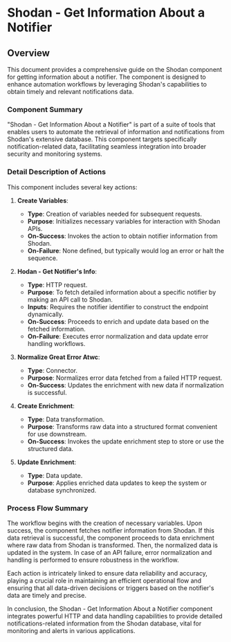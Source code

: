 # Shodan - Get Information About a Notifier

## Overview
This document provides a comprehensive guide on the Shodan component for getting information about a notifier. The component is designed to enhance automation workflows by leveraging Shodan's capabilities to obtain timely and relevant notifications data.

### Component Summary
"Shodan - Get Information About a Notifier" is part of a suite of tools that enables users to automate the retrieval of information and notifications from Shodan's extensive database. This component targets specifically notification-related data, facilitating seamless integration into broader security and monitoring systems.

### Detail Description of Actions
This component includes several key actions:
1. **Create Variables**:
   - **Type**: Creation of variables needed for subsequent requests.
   - **Purpose**: Initializes necessary variables for interaction with Shodan APIs.
   - **On-Success**: Invokes the action to obtain notifier information from Shodan.
   - **On-Failure**: None defined, but typically would log an error or halt the sequence.

2. **Hodan - Get Notifier's Info**:
   - **Type**: HTTP request.
   - **Purpose**: To fetch detailed information about a specific notifier by making an API call to Shodan.
   - **Inputs**: Requires the notifier identifier to construct the endpoint dynamically.
   - **On-Success**: Proceeds to enrich and update data based on the fetched information.
   - **On-Failure**: Executes error normalization and data update error handling workflows.

3. **Normalize Great Error Atwc**:
   - **Type**: Connector.
   - **Purpose**: Normalizes error data fetched from a failed HTTP request.
   - **On-Success**: Updates the enrichment with new data if normalization is successful.

4. **Create Enrichment**:
   - **Type**: Data transformation.
   - **Purpose**: Transforms raw data into a structured format convenient for use downstream.
   - **On-Success**: Invokes the update enrichment step to store or use the structured data.

5. **Update Enrichment**:
   - **Type**: Data update.
   - **Purpose**: Applies enriched data updates to keep the system or database synchronized.

### Process Flow Summary
The workflow begins with the creation of necessary variables. Upon success, the component fetches notifier information from Shodan. If this data retrieval is successful, the component proceeds to data enrichment where raw data from Shodan is transformed. Then, the normalized data is updated in the system. In case of an API failure, error normalization and handling is performed to ensure robustness in the workflow.

Each action is intricately linked to ensure data reliability and accuracy, playing a crucial role in maintaining an efficient operational flow and ensuring that all data-driven decisions or triggers based on the notifier's data are timely and precise.

In conclusion, the Shodan - Get Information About a Notifier component integrates powerful HTTP and data handling capabilities to provide detailed notifications-related information from the Shodan database, vital for monitoring and alerts in various applications.
